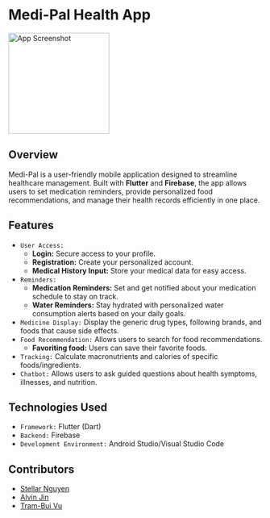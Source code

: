 # Medi-Pal Health App
<img src="/assets/images/logo_app.png" alt="App Screenshot" width="200">

## Overview
Medi-Pal is a user-friendly mobile application designed to streamline healthcare management. Built with **Flutter** and **Firebase**, the app allows users to set medication reminders, provide personalized food recommendations, and manage their health records efficiently in one place.
## Features
- `User Access:`
  - **Login:** Secure access to your profile.
  - **Registration:** Create your personalized account.
  - **Medical History Input:** Store your medical data for easy access.
- `Reminders:` 
  - **Medication Reminders:** Set and get notified about your medication schedule to stay on track.
  - **Water Reminders:** Stay hydrated with personalized water consumption alerts based on your daily goals.
- `Medicine Display:` Display the generic drug types, following brands, and foods that cause side effects.
- `Food Recommendation:` Allows users to search for food recommendations.
  - **Favoriting food:** Users can save their favorite foods.
- `Tracking:` Calculate macronutrients and calories of specific foods/ingredients.
- `Chatbot:` Allows users to ask guided questions about health symptoms, illnesses, and nutrition.
## Technologies Used
- `Framework:` Flutter (Dart)
- `Backend:` Firebase
- `Development Environment:` Android Studio/Visual Studio Code
## Contributors
- [Stellar Nguyen](https://github.com/crysstella)
- [Alvin Jin](https://github.com/JheneJin)
- [Tram-Bui Vu](https://github.com/easymac60)
